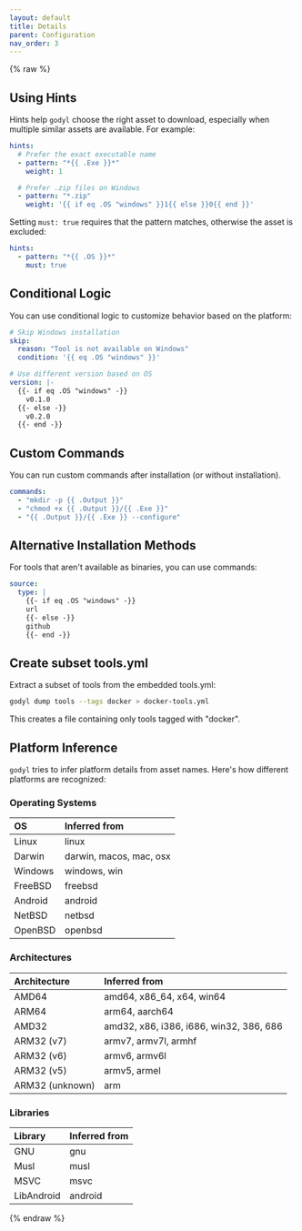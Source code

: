 ```yaml
---
layout: default
title: Details
parent: Configuration
nav_order: 3
---
```


{% raw %}

## Using Hints

Hints help `godyl` choose the right asset to download, especially when multiple similar assets are available. For example:

```yaml
hints:
  # Prefer the exact executable name
  - pattern: "*{{ .Exe }}*"
    weight: 1

  # Prefer .zip files on Windows
  - pattern: "*.zip"
    weight: '{{ if eq .OS "windows" }}1{{ else }}0{{ end }}'
```

Setting `must: true` requires that the pattern matches, otherwise the asset is excluded:

```yaml
hints:
  - pattern: "*{{ .OS }}*"
    must: true
```

## Conditional Logic

You can use conditional logic to customize behavior based on the platform:

```yaml
# Skip Windows installation
skip:
  reason: "Tool is not available on Windows"
  condition: '{{ eq .OS "windows" }}'

# Use different version based on OS
version: |-
  {{- if eq .OS "windows" -}}
    v0.1.0
  {{- else -}}
    v0.2.0
  {{- end -}}
```

## Custom Commands

You can run custom commands after installation (or without installation).

```yaml
commands:
  - "mkdir -p {{ .Output }}"
  - "chmod +x {{ .Output }}/{{ .Exe }}"
  - "{{ .Output }}/{{ .Exe }} --configure"
```

## Alternative Installation Methods

For tools that aren't available as binaries, you can use commands:

```yaml
source:
  type: |
    {{- if eq .OS "windows" -}}
    url
    {{- else -}}
    github
    {{- end -}}
```

## Create subset tools.yml

Extract a subset of tools from the embedded tools.yml:

```sh
godyl dump tools --tags docker > docker-tools.yml
```

This creates a file containing only tools tagged with "docker".

## Platform Inference

`godyl` tries to infer platform details from asset names. Here's how different platforms are recognized:

### Operating Systems

| OS      | Inferred from           |
| :------ | :---------------------- |
| Linux   | linux                   |
| Darwin  | darwin, macos, mac, osx |
| Windows | windows, win            |
| FreeBSD | freebsd                 |
| Android | android                 |
| NetBSD  | netbsd                  |
| OpenBSD | openbsd                 |

### Architectures

| Architecture    | Inferred from                           |
| :-------------- | :-------------------------------------- |
| AMD64           | amd64, x86_64, x64, win64               |
| ARM64           | arm64, aarch64                          |
| AMD32           | amd32, x86, i386, i686, win32, 386, 686 |
| ARM32 (v7)      | armv7, armv7l, armhf                    |
| ARM32 (v6)      | armv6, armv6l                           |
| ARM32 (v5)      | armv5, armel                            |
| ARM32 (unknown) | arm                                     |

### Libraries

| Library    | Inferred from |
| :--------- | :------------ |
| GNU        | gnu           |
| Musl       | musl          |
| MSVC       | msvc          |
| LibAndroid | android       |

{% endraw %}
